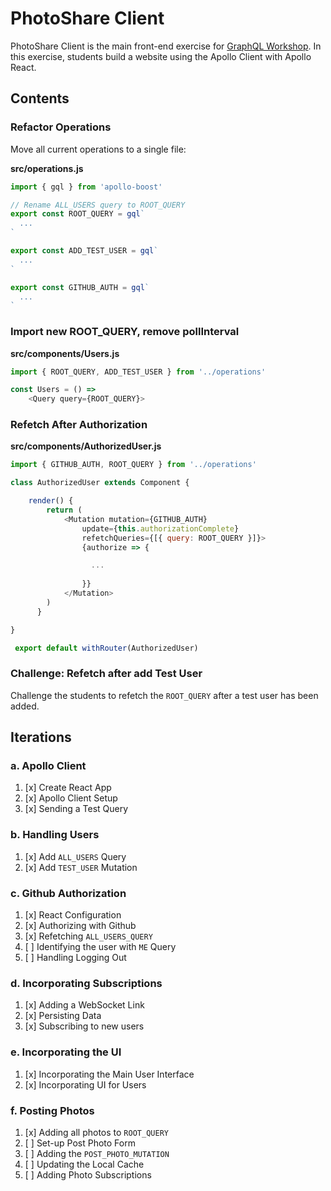 PhotoShare Client
===============
PhotoShare Client is the main front-end  exercise for [GraphQL Workshop](https://www.graphqlworkshop.com). In this exercise, students build a website using the Apollo Client with Apollo React.

Contents
---------------

### Refactor Operations
Move all current operations to a single file:

__src/operations.js__
```javascript
import { gql } from 'apollo-boost'

// Rename ALL_USERS query to ROOT_QUERY
export const ROOT_QUERY = gql`
  ...
`

export const ADD_TEST_USER = gql`
  ...
`

export const GITHUB_AUTH = gql`
  ...
`
```

### Import new ROOT_QUERY, remove pollInterval 

__src/components/Users.js__
```javascript
import { ROOT_QUERY, ADD_TEST_USER } from '../operations'

const Users = () =>
    <Query query={ROOT_QUERY}>
```

### Refetch After Authorization

__src/components/AuthorizedUser.js__
```javascript
import { GITHUB_AUTH, ROOT_QUERY } from '../operations'

class AuthorizedUser extends Component {

    render() {
        return (
            <Mutation mutation={GITHUB_AUTH} 
                update={this.authorizationComplete} 
                refetchQueries={[{ query: ROOT_QUERY }]}>
                {authorize => {

                  ...
                
                }}
            </Mutation>
        )
      }

}

 export default withRouter(AuthorizedUser) 
```

### Challenge: Refetch after add Test User
Challenge the students to refetch the `ROOT_QUERY` after a test user has been added.

Iterations
---------------

### a. Apollo Client

1. [x] Create React App
2. [x] Apollo Client Setup
3. [x] Sending a Test Query

### b. Handling Users

1. [x] Add `ALL_USERS` Query
2. [x] Add `TEST_USER` Mutation

### c. Github Authorization

1. [x] React Configuration
2. [x] Authorizing with Github
3. [x] Refetching `ALL_USERS_QUERY`
4. [ ] Identifying the user with `ME` Query
5. [ ] Handling Logging Out

### d. Incorporating Subscriptions

1. [x] Adding a WebSocket Link
2. [x] Persisting Data
3. [x] Subscribing to new users

### e. Incorporating the UI

1. [x] Incorporating the Main User Interface
2. [x] Incorporating UI for Users

### f. Posting Photos

1. [x] Adding all photos to `ROOT_QUERY`
2. [ ] Set-up Post Photo Form
3. [ ] Adding the `POST_PHOTO_MUTATION`
4. [ ] Updating the Local Cache
5. [ ] Adding Photo Subscriptions
